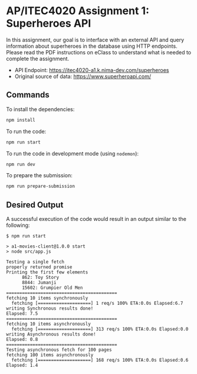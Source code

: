 # AP/ITEC4020 Assignment 1: Superheroes API

In this assignment, our goal is to interface with an external API and query information
about superheroes in the database using HTTP endpoints. Please read the PDF instructions on
eClass to understand what is needed to complete the assignment.

- API Endpoint: https://itec4020-a1.k.nima-dev.com/superheroes
- Original source of data: https://www.superheroapi.com/

## Commands

To install the dependencies:

```sh
npm install
```

To run the code:

```sh
npm run start
```

To run the code in development mode (using `nodemon`):

```sh
npm run dev
```

To prepare the submission:

```sh
npm run prepare-submission
```

## Desired Output

A successful execution of the code would result in an output similar to the following:

```log
$ npm run start

> a1-movies-client@1.0.0 start
> node src/app.js

Testing a single fetch
properly returned promise
Printing the first few elements
      862: Toy Story
      8844: Jumanji
      15602: Grumpier Old Men
==========================================
fetching 10 items synchronously
  fetching [====================] 1 req/s 100% ETA:0.0s Elapsed:6.7
writing Synchronous results done!
Elapsed: 7.5
==========================================
fetching 10 items asynchronously
  fetching [====================] 313 req/s 100% ETA:0.0s Elapsed:0.0
writing Asynchronous results done!
Elapsed: 0.8
==========================================
Testing asynchronous fetch for 100 pages
fetching 100 items asynchronously
  fetching [====================] 168 req/s 100% ETA:0.0s Elapsed:0.6
Elapsed: 1.4
```
